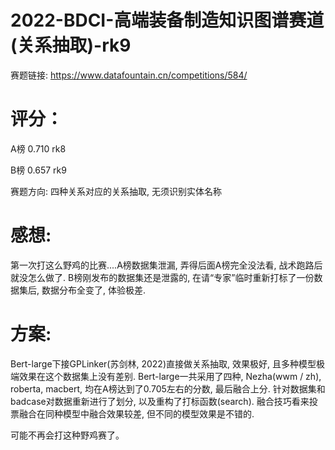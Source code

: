 # 2022-BDCI-高端装备制造知识图谱赛道(关系抽取)-rk9

赛题链接: https://www.datafountain.cn/competitions/584/

# 评分： 
A榜 0.710 rk8

B榜 0.657 rk9

赛题方向: 四种关系对应的关系抽取, 无须识别实体名称

# 感想:
  第一次打这么野鸡的比赛....A榜数据集泄漏, 弄得后面A榜完全没法看, 战术跑路后就没怎么做了.
  B榜刚发布的数据集还是泄露的, 在请“专家”临时重新打标了一份数据集后, 数据分布全变了, 体验极差.

# 方案:
  Bert-large下接GPLinker(苏剑林, 2022)直接做关系抽取, 效果极好, 且多种模型极端效果在这个数据集上没有差别.
  Bert-large一共采用了四种, Nezha(wwm / zh), roberta, macbert, 均在A榜达到了0.705左右的分数, 最后融合上分.
  针对数据集和badcase对数据重新进行了划分, 以及重构了打标函数(search).
  融合技巧看来投票融合在同种模型中融合效果较差, 但不同的模型效果是不错的.
  
可能不再会打这种野鸡赛了。
